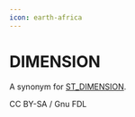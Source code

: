 ```yaml
---
icon: earth-africa
---
```


# DIMENSION

A synonym for [ST\_DIMENSION](st_dimension.md).

CC BY-SA / Gnu FDL
